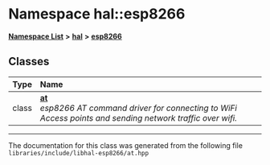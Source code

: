 

# Namespace hal::esp8266



[**Namespace List**](namespaces.md) **>** [**hal**](namespacehal.md) **>** [**esp8266**](namespacehal_1_1esp8266.md)




















## Classes

| Type | Name |
| ---: | :--- |
| class | [**at**](classhal_1_1esp8266_1_1at.md) <br>_esp8266 AT command driver for connecting to WiFi Access points and sending network traffic over wifi._  |



















































------------------------------
The documentation for this class was generated from the following file `libraries/include/libhal-esp8266/at.hpp`

